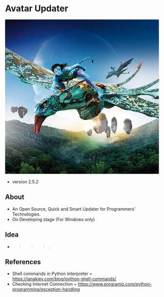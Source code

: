# Avatar Updater
![](Preview/avtaar.jpg)
* version 2.5.2
## About
* An Open Source, Quick and Smart Updater for Programmers' Technologies.
* On Developing stage (For Windows only)
## Idea
* >>>.
## References
* Shell commands in Python Interpreter = https://janakiev.com/blog/python-shell-commands/
* Checking Internet Connection = https://www.programiz.com/python-programming/exception-handling
